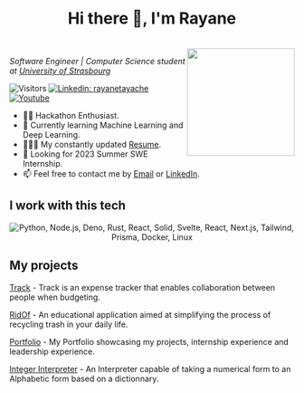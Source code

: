 <!-- ### Hi there 👋 -->
<h1 align="center">Hi there 👋, I'm Rayane</h1>
</br>
<a href="https://rayanetayache.me" target="_blank">
<img align="right" src=https://user-images.githubusercontent.com/82381064/195995334-3908b390-c506-41f4-91e3-40d6c8d868ac.png style="object-fit: cover; height: 190px; float: right">
</a>
<p>
 <em> Software Engineer | Computer Science student at <a href="https://www.unistra.fr/etudes/decouvrir-nos-formations/par-type-de-diplomes/licence/licence/cursus/ME6?cHash=a68bd2a50c4b50c72f0ed84044e7f562#data-rof-tab-cours">University of Strasbourg</a> </em>
</p>

![Visitors](https://visitor-badge.laobi.icu/badge?page_id=Rayane-T.Rayane-T)
[![Linkedin: rayanetayache](https://img.shields.io/badge/-Rayane%20Tayache-blue?style=flat&logo=Linkedin&logoColor=white&link=https://www.linkedin.com/in/rayanetayache/)](https://www.linkedin.com/in/rayanetayache/)
[![Youtube](https://img.shields.io/youtube/channel/subscribers/UCQTKc_W-IlYIC68avqMuSXA?style=social)](https://www.youtube.com/channel/UCQTKc_W-IlYIC68avqMuSXA)

- 👨‍💻 Hackathon Enthusiast.
- 🌱 Currently learning Machine Learning and Deep Learning.
- 👨🏻‍🎓 My constantly updated [Resume](https://drive.google.com/file/d/12AvEf71iz4kryShloDR1nG20-CJjnULS/view?usp=sharing).
- 🔎 Looking for 2023 Summer SWE Internship.
- 📫 Feel free to contact me by [Email](mailto:pro.tayacherayane@gmail.com) or [LinkedIn](https://www.linkedin.com/in/rayanetayache/).
 
 
<h2>I work with this tech</h2>
<p align="center">
 <img src="https://skillicons.dev/icons?i=python,tensorflow,c,cpp,javascript,react,nodejs,expressjs,mongodb,tailwindcss,docker,linux" alt="Python, Node.js, Deno, Rust, React, Solid, Svelte, React, Next.js, Tailwind, Prisma, Docker, Linux" />
</p>

## My projects

[Track](https://github.com/Rayane-T/Track) - Track is an expense tracker that enables collaboration between people when budgeting.

[RidOf](https://github.com/Rayane-T/RidOf_UI) - An educational application aimed at simplifying the process of recycling trash in your daily life.

[Portfolio](https://www.rayanetayache.me) - My Portfolio showcasing my projects, internship experience and leadership experience.

[Integer Interpreter](https://github.com/Rayane-T/Integer-Interpreter) - An Interpreter capable of taking a numerical form to an Alphabetic form based on a dictionnary.
